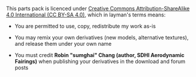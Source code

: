 This parts pack is licenced under [Creative Commons Attribution-ShareAlike 4.0 International (CC BY-SA 4.0)](http://www.creativecommons.org/licenses/by-sa/4.0/), which in layman's terms means:

- You are permitted to use, copy, redistribute my work as-is

- You may remix your own derivatives (new models, alternative textures), and release them under your own name

- You must credit **Robin "sumghai" Chang (author, SDHI Aerodynamic Fairings)** when publishing your derivatives in the download and forum posts
